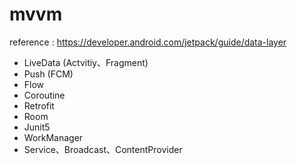 # mvvm
reference : https://developer.android.com/jetpack/guide/data-layer
- LiveData (Actvitiy、Fragment)
- Push (FCM)
- Flow
- Coroutine
- Retrofit
- Room
- Junit5
- WorkManager
- Service、Broadcast、ContentProvider
